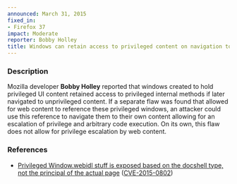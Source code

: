 ```yaml
---
announced: March 31, 2015
fixed_in:
- Firefox 37
impact: Moderate
reporter: Bobby Holley
title: Windows can retain access to privileged content on navigation to unprivileged pages
---
```


<h3>Description</h3>

<p>Mozilla developer <strong>Bobby Holley</strong> reported that windows created
to hold privileged UI content retained access to privileged internal methods if
later navigated to unprivileged content. If a separate flaw was found that
allowed for web content to reference these privileged windows, an attacker could
use this reference to navigate them to their own content allowing for an
escalation of privilege and arbitrary code execution. On its own, this flaw does
not allow for privilege escalation by web content.
</p>

<h3>References</h3>

<ul>
  <li><a href="https://bugzilla.mozilla.org/show_bug.cgi?id=1124898">
       Privileged Window.webidl stuff is exposed based on the docshell type, not
the principal of the actual page</a>
(<a href="http://cve.mitre.org/cgi-bin/cvename.cgi?name=CVE-2015-0802"
class="ex-ref">CVE-2015-0802</a>)</li>
</ul>



